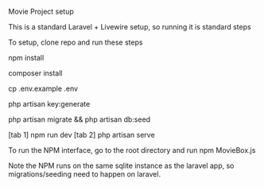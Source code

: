 Movie Project setup

This is a standard Laravel + Livewire setup, so running it is standard steps

To setup, clone repo and run these steps

npm install

composer install

cp .env.example .env

php artisan key:generate

php artisan migrate && php artisan db:seed 

[tab 1] npm run dev [tab 2] php artisan serve 


To run the NPM interface, go to the root directory and run
npm MovieBox.js 


Note the NPM runs on the same sqlite instance as the laravel app, so migrations/seeding need to happen on laravel. 
